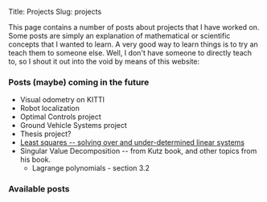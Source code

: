 Title: Projects
Slug: projects

This page contains a number of posts about projects that I have worked on. 
Some posts are simply an explanation of mathematical or scientific concepts that I wanted to learn. 
A very good way to learn things is to try an teach them to someone else. 
Well, I don't have someone to directly teach to, so I shout it out into the void by means of this website:

### Posts (maybe) coming in the future
* Visual odometry on KITTI
* Robot localization
* Optimal Controls project
* Ground Vehicle Systems project
* Thesis project?
* [Least squares -- solving over and under-determined linear systems](http://people.csail.mit.edu/bkph/articles/Pseudo_Inverse.pdf)
* Singular Value Decomposition -- from Kutz book, and other topics from his book.
	* Lagrange polynomials - section 3.2

### Available posts
